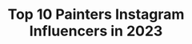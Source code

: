 ---
title: Top 10 Painters Instagram Influencers in 2023
description: >-
  Find top painters Instagram influencers in 2023. Most popular hashtags: #contemporaryart #painting #drawing #contemporarypainting.
platform: Instagram
hits: 4832
text_top: See the best Instagram profiles on inBeat.
text_bottom: Our database has 4832 Instagram influencers like this for you to collaborate.
profiles:
  - username: "johayartist"
    fullname: >-
      Jo Hay
    bio: >-
      Painter
    location: "United States"
    followers: 2678
    engagement: 1291
    commentsToLikes: 0.122596
    id: ck15qu1o54n5m0i19sd0ngfdj
    verified: false
    hashtags: "#portraitpainting, #kamalaharris, #johay, #congresswoman"
  - username: "colin.chillag"
    fullname: >-
      Colin Chillag
    bio: >-
      Painter.
    location: "United States"
    followers: 17374
    engagement: 564
    commentsToLikes: 0.035304
    id: ck5zsuff7z7fs0i14hhue3mkx
    verified: false
    hashtags: "#blessedaretheartbuyers"
  - username: "coreyklamb"
    fullname: >-
      Corey K Lamb
    bio: >-
      Painter
    location: "United States"
    followers: 8760
    engagement: 971
    commentsToLikes: 0.030209
    id: ck0vvwjtdr3700i190864f5g9
    verified: false
    hashtags: "#contemporaryart, #painting, #studioprogress, #objects"
  - username: "haley.josephs"
    fullname: >-
      🕳🐇
    bio: >-
      PAINTER
    location: "United States"
    followers: 12820
    engagement: 851
    commentsToLikes: 0.033281
    id: ck0vzrbqraj0m0i198edb3wwz
    verified: false
    hashtags: "#cuties, #freshmilk, #wholefoodsiscorperate, #showmethesigns"
  - username: "amin_rostamizadeh"
    fullname: >-
      Amin Rostamizadeh
    bio: >-
      Painter
    location: "Iran"
    followers: 3238
    engagement: 1327
    commentsToLikes: 0.041609
    id: ckaoxrv4eegqk0i7844vj2eum
    verified: false
    hashtags: "#erosionseries, #mystudio, #groupexhibition, #kerman"
  - username: "maryam.tabatabaei"
    fullname: >-
      Maryam Tabatabaei
    bio: >-
      Painter
    location: "Iran"
    followers: 8764
    engagement: 972
    commentsToLikes: 0.047607
    id: ck15pnoi3yrpr0i190sriuhdb
    verified: false
    hashtags: "#mixedmediadrawing, #iraniancontemporaryartists, #postcontemporaryartist, #contemporaryart"
  - username: "silvioporzionato"
    fullname: >-
      Silvio Porzionato
    bio: >-
      Painter
    location: "United States"
    followers: 29616
    engagement: 351
    commentsToLikes: 0.019821
    id: ck14j1tuli7g80i19rkiojxdj
    verified: false
    hashtags: "#silvioporzionato, #mystudio, #repost, #oiloncanvas"
  - username: "kamillecorry"
    fullname: >-
      Kamille Corry
    bio: >-
      painter
    location: "United States"
    followers: 26939
    engagement: 273
    commentsToLikes: 0.023018
    id: ck5cb47whep7w0i11ld6uivyk
    verified: false
    hashtags: "#pattern, #oilpainting, #design, #contemporaryart"
  - username: "jellygreenartist"
    fullname: >-
      Jelly Green
    bio: >-
      Painter
    location: "United Kingdom"
    followers: 16395
    engagement: 857
    commentsToLikes: 0.025715
    id: ck134kxtvwxgs0i19iuoe5nyj
    verified: false
    hashtags: "#art, #nature, #oilpaint, #countryside"
  - username: "suzanadzelatovic"
    fullname: >-
      Suzana Dzelatovic
    bio: >-
      Painter
    location: ""
    followers: 10334
    engagement: 535
    commentsToLikes: 0.038029
    id: ck6u4arjl2ojm0j71z66x7pdj
    verified: false
    hashtags: "#oiloncanvas, #contemporarypainting, #surrealism, #psychedelicart"
---